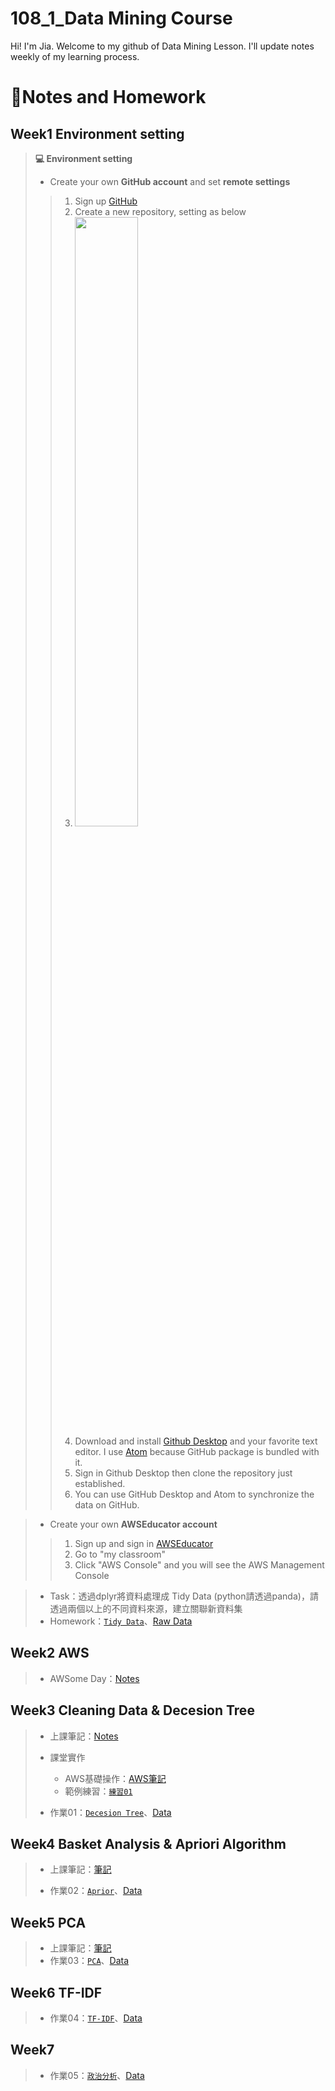 # **108_1_Data Mining Course**
Hi! I'm Jia. Welcome to my github of Data Mining Lesson. I'll update notes weekly of my learning process.



# 📙**Notes and Homework**

## Week1 Environment setting
>  **💻 Environment setting**
>* Create your own **GitHub account** and set **remote settings**
>>1. Sign up [GitHub](https://github.com/)
>>2. Create a new repository, setting as below
>>3. <img src="https://i.imgur.com/IUdYzYu.png" width="50%" height="50%" />
>>4. Download and install [Github Desktop](https://desktop.github.com/) and your favorite text editor. I use [Atom](https://atom.io/) because GitHub package is bundled with it.
>>5. Sign in Github Desktop then clone the repository just established.
>>6. You can use GitHub Desktop and Atom to synchronize the data on GitHub.

>* Create your own  **AWSEducator account**
>>1. Sign up and sign in [AWSEducator](https://aws.amazon.com/tw/education/awseducate/)
>>2. Go to "my classroom"
>>3. Click "AWS Console" and you will see the AWS Management Console

>* Task：透過dplyr將資料處理成 Tidy Data (python請透過panda)，請透過兩個以上的不同資料來源，建立關聯新資料集  
>* Homework：[`Tidy Data`](https://nbviewer.jupyter.org/github/acgangel/Data-Mining/blob/master/week01/Tidy%20Data.ipynb)、[Raw Data](https://github.com/acgangel/Data-Mining/tree/master/week01)


## Week2 AWS
>   * AWSome Day：[Notes](https://github.com/acgangel/Data-Mining/blob/master/week02/AWSome%20Day%20Note.md)

## Week3 Cleaning Data & Decesion Tree
>  * 上課筆記：[Notes](https://github.com/acgangel/Data-Mining/blob/master/week03/1018%E8%AA%B2%E5%A0%82%E7%AD%86%E8%A8%98.md)
>  * 課堂實作
>    * AWS基礎操作：[AWS筆記](https://github.com/acgangel/Data-Mining/blob/master/week03/AWS%E6%93%8D%E4%BD%9C%E7%AD%86%E8%A8%98.md)
>    * 範例練習：[`練習01`](https://github.com/acgangel/Data-Mining/blob/master/week03/Example/dangerous_companies.ipynb)   
>
> * 作業01：[`Decesion Tree`](https://github.com/acgangel/Data-Mining/blob/master/week03/CQI%20Coffee%20Bean%20Quality%20-%20decision%20tree.ipynb)、[Data](https://github.com/acgangel/Data-Mining/tree/master/week03/Data)

## Week4 Basket Analysis & Apriori Algorithm
>  * 上課筆記：[筆記](https://github.com/acgangel/Data-Mining/blob/master/week04/1025%E8%AA%B2%E7%A8%8B%E7%AD%86%E8%A8%98.md)
>
> * 作業02：[`Aprior`](https://github.com/acgangel/Data-Mining/blob/master/week04/Transactions%20from%20a%20Bakery%20-%20Apriori%20Algorithm.ipynb)、[Data](https://github.com/acgangel/Data-Mining/tree/master/week04)
## Week5 PCA
> * 上課筆記：[筆記](https://github.com/acgangel/Data-Mining/blob/master/week04/1025%E8%AA%B2%E7%A8%8B%E7%AD%86%E8%A8%98.md)
> * 作業03：[`PCA`](https://github.com/acgangel/Data-Mining/blob/master/week05/PCA_PhishingWebsites.ipynb)、[Data](https://github.com/acgangel/Data-Mining/tree/master/week05)

## Week6 TF-IDF
> * 作業04：[`TF-IDF`](https://github.com/acgangel/Data-Mining/blob/master/week06/Truney%20Silver%20Products%20Details%20Analysis-TFIDF.ipynb)、[Data](https://github.com/acgangel/Data-Mining/tree/master/week06/Data)

## Week7 
> * 作業05：[`政治分析`](https://github.com/acgangel/Data-Mining/blob/master/week07/%E5%BE%9E%E6%94%BF%E6%B2%BB%E7%8D%BB%E9%87%91%E8%88%87%E7%B8%BD%E7%B5%B1%E5%80%99%E9%81%B8%E4%BA%BA%E7%B2%89%E5%B0%88%E5%85%A7%E5%AE%B9%E7%9E%AD%E8%A7%A3%E6%94%BF%E6%B2%BB%E5%B9%95%E5%89%8D%E5%B9%95%E5%BE%8C%E7%9A%84%E5%B7%AE%E7%95%B0.ipynb)、[Data](https://github.com/acgangel/Data-Mining/tree/master/week07/Data)
